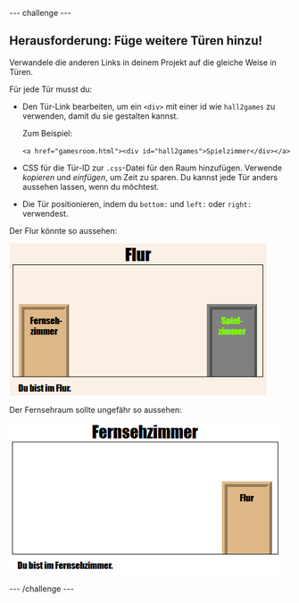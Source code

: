 --- challenge ---

## Herausforderung: Füge weitere Türen hinzu!

Verwandele die anderen Links in deinem Projekt auf die gleiche Weise in Türen.

Für jede Tür musst du:

+ Den Tür-Link bearbeiten, um ein `<div>` mit einer id wie `hall2games` zu verwenden, damit du sie gestalten kannst.
    
    Zum Beispiel:
    
    `<a href="gamesroom.html"><div id="hall2games">Spielzimmer</div></a>`

+ CSS für die Tür-ID zur `.css`-Datei für den Raum hinzufügen. Verwende *kopieren* und *einfügen*, um Zeit zu sparen. Du kannst jede Tür anders aussehen lassen, wenn du möchtest.

+ Die Tür positionieren, indem du `bottom:` und `left:` oder `right:` verwendest.

Der Flur könnte so aussehen:

![Screenshot](images/rooms-hall-doors.png)

Der Fernsehraum sollte ungefähr so aussehen:

![Screenshot](images/rooms-tvroom-door.png)

--- /challenge ---